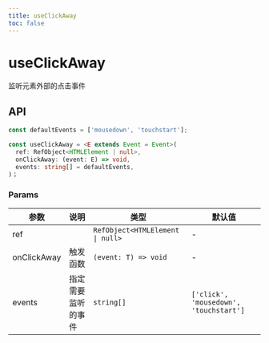 ```yaml
---
title: useClickAway
toc: false
---
```


# useClickAway

监听元素外部的点击事件

<code src="./demo.tsx"></code>

## API

```typescript
const defaultEvents = ['mousedown', 'touchstart'];

const useClickAway = <E extends Event = Event>(
  ref: RefObject<HTMLElement | null>,
  onClickAway: (event: E) => void,
  events: string[] = defaultEvents,
)；
```

### Params

| 参数        | 说明               | 类型                             | 默认值                                 |
| ----------- | ------------------ | -------------------------------- | -------------------------------------- |
| ref         |                    | `RefObject<HTMLElement \| null>` | -                                      |
| onClickAway | 触发函数           | `(event: T) => void`             | -                                      |
| events      | 指定需要监听的事件 | `string[]`                       | `['click', 'mousedown', 'touchstart']` |
